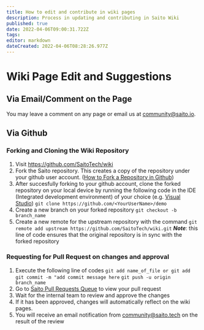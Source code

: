 ```yaml
---
title: How to edit and contribute in wiki pages
description: Process in updating and contributing in Saito Wiki
published: true
date: 2022-04-06T09:00:31.722Z
tags: 
editor: markdown
dateCreated: 2022-04-06T08:28:26.977Z
---
```


# Wiki Page Edit and Suggestions

## Via Email/Comment on the Page

You may leave a comment on any page or email us at community@saito.io.

## Via Github

### Forking and Cloning the Wiki Repository
1. Visit https://github.com/SaitoTech/wiki
1. Fork the Saito repository. This creates a copy of the repository under your github user account. ([How to Fork a Repository in Github](https://docs.github.com/en/get-started/quickstart/fork-a-repo))
1. After succesfully forking to your github account, clone the forked repository on your local device by running the following code in the IDE (Integrated development environment) of your choice (e.g. [Visual Studio](https://visualstudio.microsoft.com/downloads/))
```git clone https://github.com/<YourUserName>/demo```
4. Create a new branch on your forked repository
```git checkout -b branch_name```
5. Create a new remote for the upstream repository with the command
```git remote add upstream https://github.com/SaitoTech/wiki.git```
***Note***: this line of code ensures that the original repository is in sync with the forked repository 

### Requesting for Pull Request on changes and approval
1. Execute the following line of codes
``` git add name_of_file or git add ``` 
```git commit -m "add commit message here```
```git push -u origin branch_name```
2. Go to [Saito Pull Requests Queue](https://github.com/SaitoTech/wiki/pulls) to view your pull request
1. Wait for the internal team to review and approve the changes
1. If it has been approved, changes will automatically reflect on the wiki pages.
1. You will receive an email notification from community@saito.tech on the result of the review




